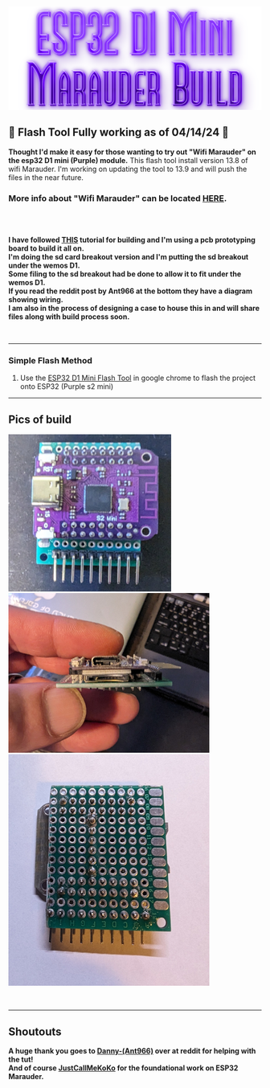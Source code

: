 ![Header](Images/mainheader.png)
<br>

## 🌟 Flash Tool Fully working as of 04/14/24 🌟

<b>Thought I'd make it easy for those wanting to try out "Wifi Marauder" on the esp32 D1 mini (Purple) module.</b> This flash tool install version 13.8 of wifi Marauder. I'm working on updating the tool to 13.9 and will push the files in the near future.</b> 

### More info about "Wifi Marauder" can be located <a href="https://github.com/justcallmekoko/ESP32Marauder">HERE</a>.

<br>
<br>

<b>I have followed <a href="https://www.reddit.com/r/flipperzero/comments/16eru8g/comment/kpfxvoi/?utm_source=share&utm_medium=web3x&utm_name=web3xcss&utm_term=1&utm_content=share_button">THIS</a>
tutorial for building and I'm using a pcb prototyping board to build it all on. <br> I'm doing the sd card breakout version and I'm putting the sd breakout under the wemos D1. <br> Some filing to 
the sd breakout had be done to allow it to fit under the wemos D1. <br>
If you read the reddit post by Ant966 at the bottom they have a diagram showing wiring.</b> 
<br>
<b>I am also in the process of designing a case to house this in and will share files along with build process soon.</b>

<br>

<hr>

### Simple Flash Method
1. Use the <a href=https://atomnft.github.io/ESP32-D1-Mini-Marauder-Build/flash0.html>ESP32 D1 Mini Flash Tool</a> in google chrome to flash the project onto ESP32 (Purple s2 mini)

<hr>

## Pics of build 
![wemos-1](Images/wemos-1.jpg)![wemos-2](Images/wemos-2.jpg)![wemos-3](Images/wemos-3.jpg)

<br>   
<hr>

## Shoutouts 

<b>A huge thank you goes to <a href=https://www.reddit.com/user/Ant966/>Danny-(Ant966)</a> over at reddit for helping with the tut! 
<br>
And of course <a href=https://github.com/justcallmekoko>JustCallMeKoKo</a> for the foundational work on ESP32 Marauder.</b>

<br>



  
